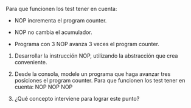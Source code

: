 Para que funcionen los test tener en cuenta:
* NOP incrementa el program counter.

* NOP no cambia el acumulador.

* Programa con 3 NOP avanza 3 veces el program counter.

1. Desarrollar la instrucción NOP, utilizando la abstracción que crea conveniente.

2. Desde la consola, modele un programa que haga avanzar tres posiciones el program counter.
Para que funcionen los test tener en cuenta:
NOP 
NOP 
NOP

3. ¿Qué concepto interviene para lograr este punto?
